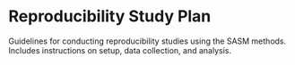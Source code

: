# Reproducibility Study Plan

Guidelines for conducting reproducibility studies using the SASM methods. Includes instructions on setup, data collection, and analysis.
